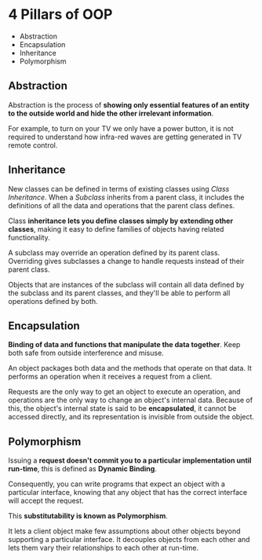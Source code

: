 # 4 Pillars of OOP

* Abstraction
* Encapsulation
* Inheritance
* Polymorphism

## Abstraction

Abstraction is the process of __showing only essential features of an entity to the outside world and hide the other irrelevant information__.

For example, to turn on your TV we only have a power button, it is not required to understand how infra-red waves are getting generated in TV remote control.

## Inheritance

New classes can be defined in terms of existing classes using _Class Inheritance_. When a _Subclass_ inherits from a parent class, it includes the definitions of all the data and operations that the parent class defines.

Class __inheritance lets you define classes simply by extending other classes__, making it easy to define families of objects having related functionality.

A subclass may override an operation defined by its parent class. Overriding gives subclasses a change to handle requests instead of their parent class.

Objects that are instances of the subclass will contain all data defined by the subclass and its parent classes, and they'll be able to perform all operations defined by both.

## Encapsulation

__Binding of data and functions that manipulate the data together__. Keep both safe from outside interference and misuse.

An object packages both data and the methods that operate on that data. It performs an operation when it receives a request from a client.

Requests are the only way to get an object to execute an operation, and operations are the only way to change an object's internal data. Because of this, the object's internal state is said to be __encapsulated__, it cannot be accessed directly, and its representation is invisible from outside the object.

## Polymorphism

Issuing a __request doesn't commit you to a particular implementation until run-time__, this is defined as __Dynamic Binding__.

Consequently, you can write programs that expect an object with a particular interface, knowing that any object that has the correct interface will accept the request.

This __substitutability is known as Polymorphism__.

It lets a client object make few assumptions about other objects beyond supporting a particular interface. It decouples objects from each other and lets them vary their relationships to each other at run-time.
